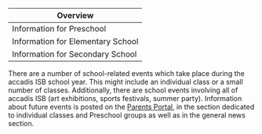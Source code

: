 | Overview |
| --- |
| Information for Preschool | yes |
| Information for Elementary School | yes |
| Information for Secondary School | yes |

There are a number of school-related events which take place during the accadis ISB school year. This might include an individual class or a small number of classes. Additionally, there are school events involving all of accadis ISB (art exhibitions, sports festivals, summer party). Information about future events is posted on the [Parents Portal](https://en.wiki.accadis-isb.net/Parents_Portal "Parents Portal"), in the section dedicated to individual classes and Preschool groups as well as in the general news section.